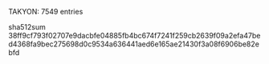 TAKYON: 7549 entries

sha512sum 38ff9cf793f02707e9dacbfe04885fb4bc674f7241f259cb2639f09a2efa47bed4368fa9bec275698d0c9534a636441aed6e165ae21430f3a08f6906be82ebfd